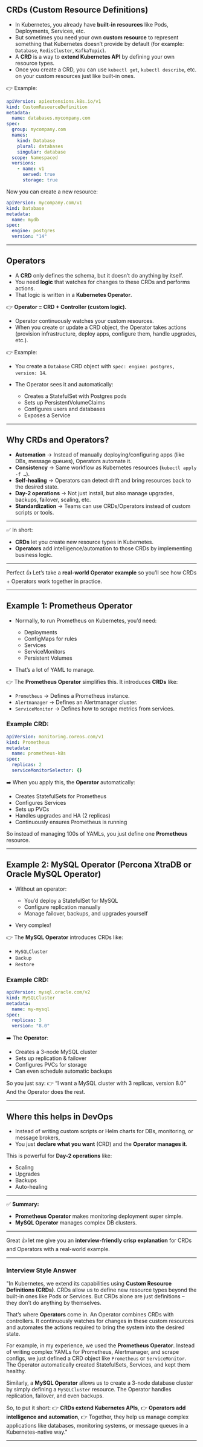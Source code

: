 ## **CRDs (Custom Resource Definitions)**

* In Kubernetes, you already have **built-in resources** like Pods, Deployments, Services, etc.
* But sometimes you need your own **custom resource** to represent something that Kubernetes doesn’t provide by default (for example: `Database`, `RedisCluster`, `KafkaTopic`).
* A **CRD** is a way to **extend Kubernetes API** by defining your own resource types.
* Once you create a CRD, you can use `kubectl get`, `kubectl describe`, etc. on your custom resources just like built-in ones.

👉 Example:

```yaml
apiVersion: apiextensions.k8s.io/v1
kind: CustomResourceDefinition
metadata:
  name: databases.mycompany.com
spec:
  group: mycompany.com
  names:
    kind: Database
    plural: databases
    singular: database
  scope: Namespaced
  versions:
    - name: v1
      served: true
      storage: true
```

Now you can create a new resource:

```yaml
apiVersion: mycompany.com/v1
kind: Database
metadata:
  name: mydb
spec:
  engine: postgres
  version: "14"
```

---

## **Operators**

* A **CRD** only defines the schema, but it doesn’t do anything by itself.
* You need **logic** that watches for changes to these CRDs and performs actions.
* That logic is written in a **Kubernetes Operator**.

👉 **Operator = CRD + Controller (custom logic).**

* Operator continuously watches your custom resources.
* When you create or update a CRD object, the Operator takes actions (provision infrastructure, deploy apps, configure them, handle upgrades, etc.).

👉 Example:

* You create a `Database` CRD object with `spec: engine: postgres, version: 14`.
* The Operator sees it and automatically:

  * Creates a StatefulSet with Postgres pods
  * Sets up PersistentVolumeClaims
  * Configures users and databases
  * Exposes a Service

---

## **Why CRDs and Operators?**

* **Automation** → Instead of manually deploying/configuring apps (like DBs, message queues), Operators automate it.
* **Consistency** → Same workflow as Kubernetes resources (`kubectl apply -f …`).
* **Self-healing** → Operators can detect drift and bring resources back to the desired state.
* **Day-2 operations** → Not just install, but also manage upgrades, backups, failover, scaling, etc.
* **Standardization** → Teams can use CRDs/Operators instead of custom scripts or tools.

---

✅ In short:

* **CRDs** let you create new resource types in Kubernetes.
* **Operators** add intelligence/automation to those CRDs by implementing business logic.

---

Perfect 👍 Let’s take a **real-world Operator example** so you’ll see how CRDs + Operators work together in practice.

---

## **Example 1: Prometheus Operator**

* Normally, to run Prometheus on Kubernetes, you’d need:

  * Deployments
  * ConfigMaps for rules
  * Services
  * ServiceMonitors
  * Persistent Volumes
* That’s a lot of YAML to manage.

👉 The **Prometheus Operator** simplifies this. It introduces **CRDs** like:

* `Prometheus` → Defines a Prometheus instance.
* `Alertmanager` → Defines an Alertmanager cluster.
* `ServiceMonitor` → Defines how to scrape metrics from services.

### Example CRD:

```yaml
apiVersion: monitoring.coreos.com/v1
kind: Prometheus
metadata:
  name: prometheus-k8s
spec:
  replicas: 2
  serviceMonitorSelector: {}
```

➡️ When you apply this, the **Operator** automatically:

* Creates StatefulSets for Prometheus
* Configures Services
* Sets up PVCs
* Handles upgrades and HA (2 replicas)
* Continuously ensures Prometheus is running

So instead of managing 100s of YAMLs, you just define one **Prometheus** resource.

---

## **Example 2: MySQL Operator (Percona XtraDB or Oracle MySQL Operator)**

* Without an operator:

  * You’d deploy a StatefulSet for MySQL
  * Configure replication manually
  * Manage failover, backups, and upgrades yourself
* Very complex!

👉 The **MySQL Operator** introduces CRDs like:

* `MySQLCluster`
* `Backup`
* `Restore`

### Example CRD:

```yaml
apiVersion: mysql.oracle.com/v2
kind: MySQLCluster
metadata:
  name: my-mysql
spec:
  replicas: 3
  version: "8.0"
```

➡️ The **Operator**:

* Creates a 3-node MySQL cluster
* Sets up replication & failover
* Configures PVCs for storage
* Can even schedule automatic backups

So you just say:
👉 “I want a MySQL cluster with 3 replicas, version 8.0”
And the Operator does the rest.

---

## **Where this helps in DevOps**

* Instead of writing custom scripts or Helm charts for DBs, monitoring, or message brokers,
* You just **declare what you want** (CRD) and the **Operator manages it**.

This is powerful for **Day-2 operations** like:

* Scaling
* Upgrades
* Backups
* Auto-healing

---

✅ **Summary:**

* **Prometheus Operator** makes monitoring deployment super simple.
* **MySQL Operator** manages complex DB clusters.

---

Great 👍 let me give you an **interview-friendly crisp explanation** for CRDs and Operators with a real-world example.

---

### **Interview Style Answer**

"In Kubernetes, we extend its capabilities using **Custom Resource Definitions (CRDs)**. CRDs allow us to define new resource types beyond the built-in ones like Pods or Services. But CRDs alone are just definitions – they don’t do anything by themselves.

That’s where **Operators** come in. An Operator combines CRDs with controllers. It continuously watches for changes in these custom resources and automates the actions required to bring the system into the desired state.

For example, in my experience, we used the **Prometheus Operator**. Instead of writing complex YAMLs for Prometheus, Alertmanager, and scrape configs, we just defined a CRD object like `Prometheus` or `ServiceMonitor`. The Operator automatically created StatefulSets, Services, and kept them healthy.

Similarly, a **MySQL Operator** allows us to create a 3-node database cluster by simply defining a `MySQLCluster` resource. The Operator handles replication, failover, and even backups.

So, to put it short:
👉 **CRDs extend Kubernetes APIs**,
👉 **Operators add intelligence and automation**,
👉 Together, they help us manage complex applications like databases, monitoring systems, or message queues in a Kubernetes-native way."

---